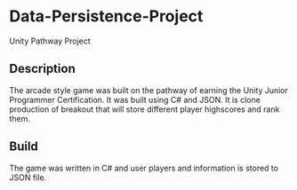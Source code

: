 # Data-Persistence-Project
Unity Pathway Project

## Description
The arcade style game was built on the pathway of earning the Unity Junior 
Programmer Certification. It was built using C# and JSON. It is clone
production of breakout that will store different player highscores and 
rank them.

## Build
The game was written in C# and user players and information is 
stored to JSON file.
